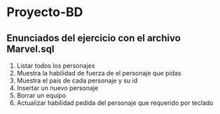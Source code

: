 # Proyecto-BD

## Enunciados del ejercicio con el archivo Marvel.sql

1. Listar todos los personajes
2. Muestra la habilidad de fuerza de el personaje que pidas
3. Muestra el pais de cada personaje y su id
4. Insertar un nuevo personaje
5. Borrar un equipo
6. Actualizar habilidad pedida del personaje que requerido por teclado
